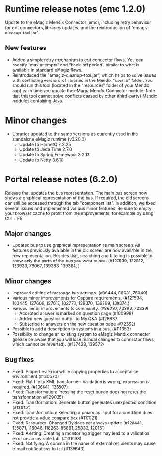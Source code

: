 # Runtime release notes (emc 1.2.0)
Update to the eMagiz Mendix Connector (emc), including retry behaviour for exit connectors, libraries updates, and the reintroduction of "emagiz-cleanup-tool.jar".
## New features
- Added a simple retry mechanism to exit connector flows. You can specify "max attempts" and "back-off period", similar to what is available in standard eMagiz flows.
- Reintroduced the "emagiz-cleanup-tool.jar", which helps to solve issues with conflicting versions of libraries in the Mendix "userlib" folder. You should run this tool (located in the "resources" folder of your Mendix app) each time you update the eMagiz Mendix Connector module. Note that this tool cannot solve conflicts caused by other (third-party) Mendix modules containing Java.
# Minor changes
- Libraries updated to the same versions as currently used in the standalone eMagiz runtime (v3.20.0)
  - Update to HornetQ 2.3.25
  - Update to Joda Time 2.7.0
  - Update to Spring Framework 3.2.13
  - Update to Netty 3.6.10

# Portal release notes (6.2.0)
Release that updates the bus representation. The main bus screen now shows a graphical representation of the bus. If required, the old screens can still be accessed through the tab "component list". In addition, we fixed several issues and implemented various minor features. Be sure to empty your browser cache to profit from the improvements, for example by using Ctrl + F5.
## Major changes
- Updated bus to use graphical representation as main screen. All features previously available in the old screen are now available in the new representation. Besides that, searching and filtering is possible to show only the parts of the bus you want to see. (#127590, 132812, 123933, 76067, 139383, 139384, )
## Minor changes
- Improved editing of message bus settings. (#86444, 86631, 75949)
- Various minor improvements for Capture requirements. (#127594, 100445, 127606, 127617, 102773, 139370, 139369, 139374,)
- Various minor improvements to community. (#86087, 72396, 72239)
  - Accepted answer is marked on question page (#100998)
  - Added new question button to My Q&A (#128837)
  - Subscribe to answers on the new question page (#72392)
- Possible to add a description to systems in a bus. (#111353)
- Possibility to change an existing system to eMagiz Mendix connector (please be aware that you will lose manual changes to connector flows, which cannot be reverted). (#137428, 139572)
## Bug fixes
- Fixed: Properties: Error while copying properties to acceptance environment (#130570)
- Fixed: Flat file to XML transformer: Validation is wrong, expression is required. (#136641, 135507)
- Fixed: Transformation: Pressing the reset button does not reset the transformation (#129035)
- Fixed: Transformation: Generate button generates unexpected condition (#129151)
- Fixed: Transformation: Selecting a param as input for a condition does not provide a value compare box (#117021)
- Fixed: Resources: Changed By does not always update (#128441, 125871, 116046, 118263, 85891, 25833, 120151)
- Fixed: Alerting: Creating a monitoring trigger may lead to a validation error on an invisible tab. (#131098)
- Fixed: Notifying: A comma in the name of external recipients may cause e-mail notifications to fail (#139643)

